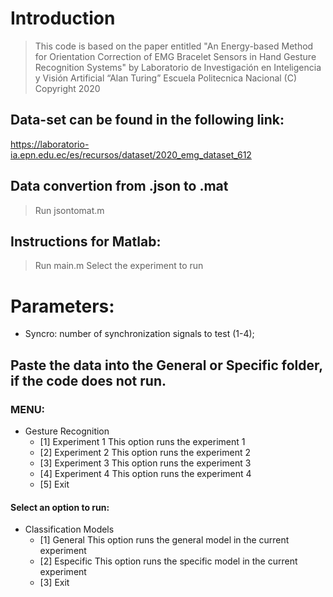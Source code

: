 # Introduction

> This code is based on the paper entitled "An Energy-based Method for Orientation Correction of EMG Bracelet Sensors in Hand Gesture Recognition Systems" by Laboratorio de Investigación en Inteligencia y Visión Artificial “Alan Turing”
Escuela Politecnica Nacional
(C) Copyright 2020
## Data-set can be found in the following link:
https://laboratorio-ia.epn.edu.ec/es/recursos/dataset/2020_emg_dataset_612

## Data convertion from .json to .mat 
> Run jsontomat.m

## Instructions for Matlab:
> Run main.m
> Select the experiment to run
# Parameters:
* Syncro: number of synchronization signals to test (1-4);
 
## Paste the data into the General or Specific folder, if the code does not run.

### MENU:

* Gesture Recognition
  * [1] Experiment 1       This option runs the experiment 1
  * [2] Experiment 2       This option runs the experiment 2
  * [3] Experiment 3       This option runs the experiment 3
  * [4] Experiment 4       This option runs the experiment 4
  * [5] Exit
 
#### Select an option to run: 

* Classification Models
  * [1] General            This option runs the general model in the current experiment 
  * [2] Especific          This option runs the specific model in the current experiment 
  * [3] Exit

